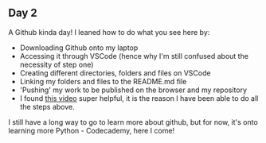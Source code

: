 ## Day 2

A Github kinda day! I leaned how to do what you see here by:
- Downloading Github onto my laptop 
- Accessing it through VSCode (hence why I'm still confused about the necessity of step one)
- Creating different directories, folders and files on VSCode
- Linking my folders and files to the README.md file
- 'Pushing' my work to be published on the browser and my repository
- I found [this video](https://www.youtube.com/watch?v=qzdRE7Uw4-M) super helpful, it is the reason I have been able to do all the steps above. 

I still have a long way to go to learn more about github, but for now, it's onto learning more Python - Codecademy, here I come!